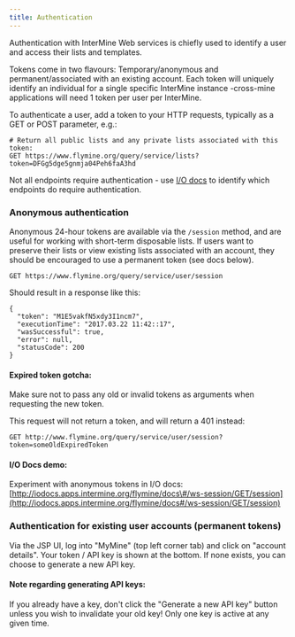 ```yaml
---
title: Authentication
---
```


Authentication with InterMine Web services is chiefly used to identify a user and access their lists and templates.

Tokens come in two flavours: Temporary/anonymous and permanent/associated with an existing account. Each token will uniquely identify an individual for a single specific InterMine instance -cross-mine applications will need 1 token per user per InterMine.

To authenticate a user, add a token to your HTTP requests, typically as a GET or POST parameter, e.g.:

```text
# Return all public lists and any private lists associated with this token:
GET https://www.flymine.org/query/service/lists?token=DFGg5dge5gnmja04Peh6faA3hd
```

Not all endpoints require authentication - use [I/O docs](http://iodocs.apps.intermine.org/) to identify which endpoints do require authentication.

### Anonymous authentication

Anonymous 24-hour tokens are available via the `/session` method, and are useful for working with short-term disposable lists. If users want to preserve their lists or view existing lists associated with an account, they should be encouraged to use a permanent token \(see docs below\).
```text
GET https://www.flymine.org/query/service/user/session
```

Should result in a response like this:

```text
{
  "token": "M1E5vakfN5xdy3I1ncm7",
  "executionTime": "2017.03.22 11:42::17",
  "wasSuccessful": true,
  "error": null,
  "statusCode": 200
}
```

#### Expired token gotcha:

Make sure not to pass any old or invalid tokens as arguments when requesting the new token.

This request will not return a token, and will return a 401 instead:

```text
GET http://www.flymine.org/query/service/user/session?token=someOldExpiredToken
```

#### I/O Docs demo:

Experiment with anonymous tokens in I/O docs: [http://iodocs.apps.intermine.org/flymine/docs\#/ws-session/GET/session](http://iodocs.apps.intermine.org/flymine/docs#/ws-session/GET/session)

### Authentication for existing user accounts \(permanent tokens\)

Via the JSP UI, log into "MyMine" \(top left corner tab\) and click on "account details". Your token / API key is shown at the bottom. If none exists, you can choose to generate a new API key.

#### Note regarding generating API keys:

If you already have a key, don't click the "Generate a new API key" button unless you wish to invalidate your old key! Only one key is active at any given time.

